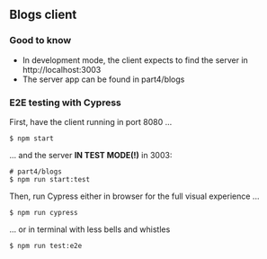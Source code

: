 ## Blogs client

### Good to know

- In development mode, the client expects to find the server in http://localhost:3003
- The server app can be found in part4/blogs

### E2E testing with Cypress

First, have the client running in port 8080 ...

    $ npm start

... and the server __IN TEST MODE(!)__ in 3003:

    # part4/blogs
    $ npm run start:test

Then, run Cypress either in browser for the full visual experience ...

    $ npm run cypress

... or in terminal with less bells and whistles

    $ npm run test:e2e
